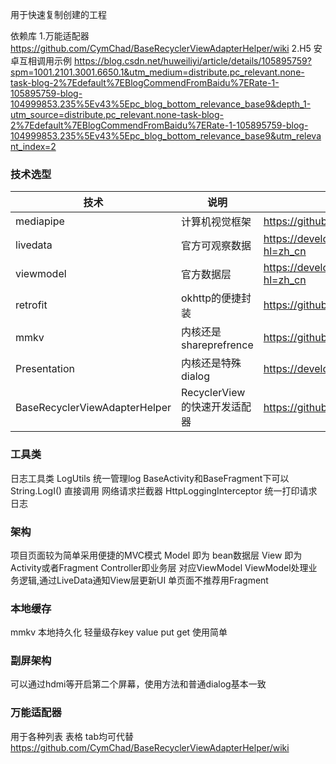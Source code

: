 用于快速复制创建的工程

依赖库
1.万能适配器
https://github.com/CymChad/BaseRecyclerViewAdapterHelper/wiki
2.H5 安卓互相调用示例
https://blog.csdn.net/huweiliyi/article/details/105895759?spm=1001.2101.3001.6650.1&utm_medium=distribute.pc_relevant.none-task-blog-2%7Edefault%7EBlogCommendFromBaidu%7ERate-1-105895759-blog-104999853.235%5Ev43%5Epc_blog_bottom_relevance_base9&depth_1-utm_source=distribute.pc_relevant.none-task-blog-2%7Edefault%7EBlogCommendFromBaidu%7ERate-1-105895759-blog-104999853.235%5Ev43%5Epc_blog_bottom_relevance_base9&utm_relevant_index=2

### 技术选型

| 技术                            | 说明                   | 官网                                                                                  |
|-------------------------------|----------------------|-------------------------------------------------------------------------------------|
| mediapipe                     | 计算机视觉框架              | https://github.com/google-ai-edge/mediapipe                                         |
| livedata                      | 官方可观察数据              | https://developer.android.google.cn/topic/libraries/architecture/livedata?hl=zh_cn  |
| viewmodel                     | 官方数据层                | https://developer.android.google.cn/topic/libraries/architecture/viewmodel?hl=zh_cn |
| retrofit                      | okhttp的便捷封装          | https://github.com/square/retrofit                                                  |
| mmkv                          | 内核还是shareprefrence   | https://github.com/Tencent/MMKV                                                     |
| Presentation                  | 内核还是特殊dialog         | https://developer.android.com/reference/android/app/Presentation                    |
| BaseRecyclerViewAdapterHelper | RecyclerView的快速开发适配器 | https://github.com/CymChad/BaseRecyclerViewAdapterHelper/wiki                       |

### 工具类
日志工具类 LogUtils  统一管理log  BaseActivity和BaseFragment下可以 String.LogI() 直接调用
网络请求拦截器 HttpLoggingInterceptor 统一打印请求日志

### 架构
项目页面较为简单采用便捷的MVC模式
Model 即为 bean数据层   View 即为 Activity或者Fragment  Controller即业务层  对应ViewModel
ViewModel处理业务逻辑,通过LiveData通知View层更新UI
单页面不推荐用Fragment

### 本地缓存
mmkv 本地持久化 轻量级存key value
put get 使用简单

### 副屏架构
可以通过hdmi等开启第二个屏幕，使用方法和普通dialog基本一致

### 万能适配器
用于各种列表 表格 tab均可代替
https://github.com/CymChad/BaseRecyclerViewAdapterHelper/wiki